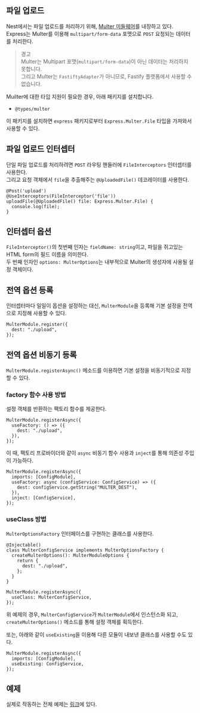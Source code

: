 ## 파일 업로드

Nest에서는 파일 업로드를 처리하기 위해, [Multer 미들웨어](https://github.com/expressjs/multer)를 내장하고 있다.\
Express는 Multer를 이용해 `multipart/form-data` 포맷으로 `POST` 요청되는 데이터를 처리한다.

> 경고\
> Multer는 Multipart 포맷(`multipart/form-data`)이 아닌 데이터는 처리하지 못합니다.\
> 그리고 Multer는 `FastiftyAdapter`가 아니므로, Fastify 플랫폼에서 사용할 수 없습니다.

Muilter에 대한 타입 지원이 필요한 경우, 아래 패키지를 설치합니다.

- `@types/multer`

이 패키지를 설치하면 `express` 패키지로부터 `Express.Multer.File` 타입을 가져와서 사용할 수 있다.

## 파일 업로드 인터셉터

단일 파일 업로드를 처리하려면 `POST` 라우팅 핸들러에 `FileInterceptors` 인터셉터를 사용한다.\
그리고 요청 객체에서 `file`을 추출해주는 `@UploadedFile()` 데코레이터를 사용한다.

```tsx
@Post('upload')
@UseInterceptors(FileInterceptor('file'))
uploadFile(@UploadedFile() file: Express.Multer.File) {
  console.log(file);
}
```

## 인터셉터 옵션

`FileInterceptor()`의 첫번째 인자는 `fieldName: string`이고, 파일을 쥐고있는 HTML form의 필드 이름을 의미한다.\
두 번째 인자인 `options: MulterOptions`는 내부적으로 Multer의 생성자에 사용될 설정 객체이다.

## 전역 옵션 등록

인터셉터마다 일일이 옵션을 설정하는 대신, `MulterModule`을 등록해 기본 설정을 전역으로 지정해 사용할 수 있다.

```tsx
MulterModule.register({
  dest: "./upload",
});
```

## 전역 옵션 비동기 등록

`MulterModule.registerAsync()` 메소드를 이용하면 기본 설정을 비동기적으로 지정할 수 있다.

### factory 함수 사용 방법

설정 객체를 반환하는 팩토리 함수를 제공한다.

```tsx
MulterModule.registerAsync({
  useFactory: () => ({
    dest: "./upload",
  }),
});
```

이 때, 팩토리 프로바이더와 같이 `async` 비동기 함수 사용과 `inject`를 통해 의존성 주입이 가능하다.

```tsx
MulterModule.registerAsync({
  imports: [ConfigModule],
  useFactory: async (configService: ConfigService) => ({
    dest: configService.getString("MULTER_DEST"),
  }),
  inject: [ConfigService],
});
```

### useClass 방법

`MulterOptionsFactory` 인터페이스를 구현하는 클래스를 사용한다.

```tsx
@Injectable()
class MulterConfigService implements MulterOptionsFactory {
  createMulterOptions(): MulterModuleOptions {
    return {
      dest: "./upload",
    };
  }
}

MulterModule.registerAsync({
  useClass: MulterConfigService,
});
```

위 예제의 경우, `MulterConfigService`가 `MulterModule`에서 인스턴스화 되고,\
`createMulterOptions()` 메소드를 통해 설정 객체를 획득한다.

또는, 아래와 같이 `useExisting`을 이용해 다른 모듈이 내보낸 클래스를 사용할 수도 있다.

```tsx
MulterModule.registerAsync({
  imports: [ConfigModule],
  useExisting: ConfigService,
});
```

## 예제

실제로 작동하는 전체 예제는 [링크](https://github.com/nestjs/nest/tree/master/sample/29-file-upload)에 있다.
